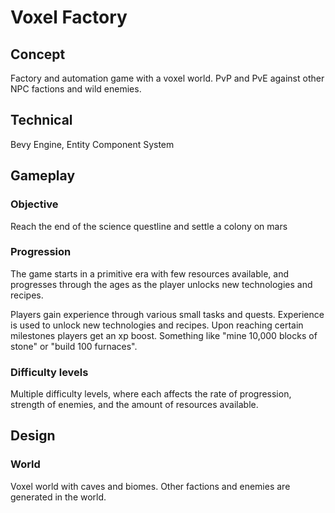 # Voxel Factory

## Concept

Factory and automation game with a voxel world. PvP and PvE against other NPC factions and wild enemies.

## Technical

Bevy Engine, Entity Component System

## Gameplay

### Objective

Reach the end of the science questline and settle a colony on mars

### Progression

The game starts in a primitive era with few resources available, and progresses through the ages as the player unlocks new technologies and recipes.

Players gain experience through various small tasks and quests. Experience is used to unlock new technologies and recipes. Upon reaching certain milestones players get an xp boost. Something like "mine 10,000 blocks of stone" or "build 100 furnaces".

### Difficulty levels

Multiple difficulty levels, where each affects the rate of progression, strength of enemies, and the amount of resources available.

## Design

### World

Voxel world with caves and biomes. Other factions and enemies are generated in the world.

